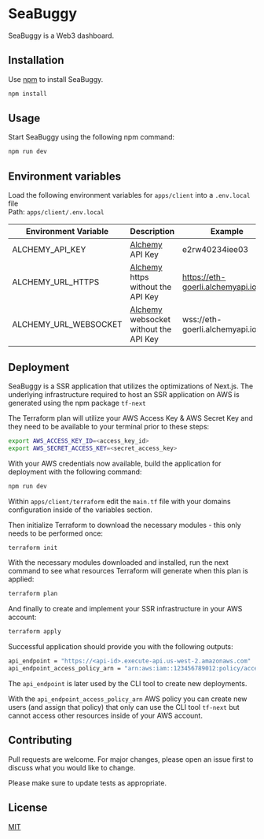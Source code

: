 # SeaBuggy
SeaBuggy is a Web3 dashboard.

## Installation

Use [npm](https://www.npmjs.com/) to install SeaBuggy.

```bash
npm install
```

## Usage

Start SeaBuggy using the following npm command:

```bash
npm run dev
```

## Environment variables

Load the following environment variables for `apps/client` into a `.env.local` file <br />
Path: `apps/client/.env.local`

| Environment Variable  | Description  | Example |
|---|---|---|
| ALCHEMY_API_KEY  | [Alchemy](https://www.alchemy.com/) API Key | e2rw40234iee03 |
| ALCHEMY_URL_HTTPS  | [Alchemy](https://www.alchemy.com/) https without the API Key  | https://eth-goerli.alchemyapi.io/v2/ |
| ALCHEMY_URL_WEBSOCKET  | [Alchemy](https://www.alchemy.com/) websocket without the API Key  | wss://eth-goerli.alchemyapi.io/v2/ |

## Deployment

SeaBuggy is a SSR application that utilizes the optimizations of Next.js.  The underlying infrastructure required to host an SSR application on AWS is generated using the npm package `tf-next`

The Terraform plan will utilize your AWS Access Key & AWS Secret Key and they need to be available to your terminal prior to these steps:

```bash
export AWS_ACCESS_KEY_ID=<access_key_id>
export AWS_SECRET_ACCESS_KEY=<secret_access_key>
```

With your AWS credentials now available, build the application for deployment with the following command:

```bash
npm run dev
```

Within `apps/client/terraform` edit the `main.tf` file with your domains configuration inside of the variables section.

Then initialize Terraform to download the necessary modules - this only needs to be performed once:

```bash
terraform init
```

With the necessary modules downloaded and installed, run the next command to see what resources Terraform will generate when this plan is applied:

```bash
terraform plan
```

And finally to create and implement your SSR infrastructure in your AWS account:

```bash
terraform apply
```

Successful application should provide you with the following outputs:

```bash
api_endpoint = "https://<api-id>.execute-api.us-west-2.amazonaws.com"
api_endpoint_access_policy_arn = "arn:aws:iam::123456789012:policy/access-api"
```

The `api_endpoint` is later used by the CLI tool to create new deployments.

With the `api_endpoint_access_policy_arn` AWS policy you can create new users (and assign that policy) that only can use the CLI tool `tf-next` but cannot access other resources inside of your AWS account.

## Contributing
Pull requests are welcome. For major changes, please open an issue first to discuss what you would like to change.

Please make sure to update tests as appropriate.

## License
[MIT](https://choosealicense.com/licenses/mit/)